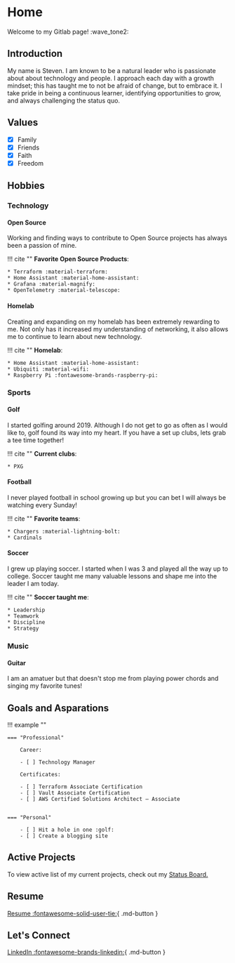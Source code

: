 # Home
Welcome to my Gitlab page! :wave_tone2:

## Introduction
My name is Steven. I am known to be a natural leader who is passionate about about technology and people. I approach each day with a growth mindset; this has taught me to not be afraid of change, but to embrace it. I take pride in being a continuous learner, identifying opportunities to grow, and always challenging the status quo.

## Values
- [x] Family
- [x] Friends
- [x] Faith
- [x] Freedom

## Hobbies

### Technology
#### Open Source
Working and finding ways to contribute to Open Source projects has always been a passion of mine. 

!!! cite ""
    **Favorite Open Source Products**:

    * Terraform :material-terraform:
    * Home Assistant :material-home-assistant:
    * Grafana :material-magnify:
    * OpenTelemetry :material-telescope:

#### Homelab
Creating and expanding on my homelab has been extremely rewarding to me. Not only has it increased my understanding of networking, it also allows me to continue to learn about new technology.

!!! cite ""
    **Homelab**:

    * Home Assistant :material-home-assistant:
    * Ubiquiti :material-wifi:
    * Raspberry Pi :fontawesome-brands-raspberry-pi:

### Sports
#### Golf
I started golfing around 2019. Although I do not get to go as often as I would like to, golf found its way into my heart. If you have a set up clubs, lets grab a tee time together!

!!! cite ""
    **Current clubs**:

    * PXG

#### Football
I never played football in school growing up but you can bet I will always be watching every Sunday!

!!! cite ""
    **Favorite teams**:

    * Chargers :material-lightning-bolt:
    * Cardinals

#### Soccer
I grew up playing soccer. I started when I was 3 and played all the way up to college. Soccer taught me many valuable lessons and shape me into the leader I am today.

!!! cite ""
    **Soccer taught me**:

    * Leadership
    * Teamwork
    * Discipline
    * Strategy

### Music
#### Guitar
I am an amatuer but that doesn't stop me from playing power chords and singing my favorite tunes!

## Goals and Asparations
!!! example ""

    === "Professional"

        Career:

        - [ ] Technology Manager

        Certificates:

        - [ ] Terraform Associate Certification
        - [ ] Vault Associate Certification
        - [ ] AWS Certified Solutions Architect – Associate
        

    === "Personal"

        - [ ] Hit a hole in one :golf:
        - [ ] Create a blogging site



## Active Projects
 To view active list of my current projects, check out my [Status Board.](https://github.com/users/stevejoluc/projects/2#column-16610887)

## Resume
[Resume :fontawesome-solid-user-tie:](https://registry.jsonresume.org/stevejoluc){ .md-button }

## Let's Connect

[LinkedIn :fontawesome-brands-linkedin:](https://www.linkedin.com/in/steven-lucero/){ .md-button }
